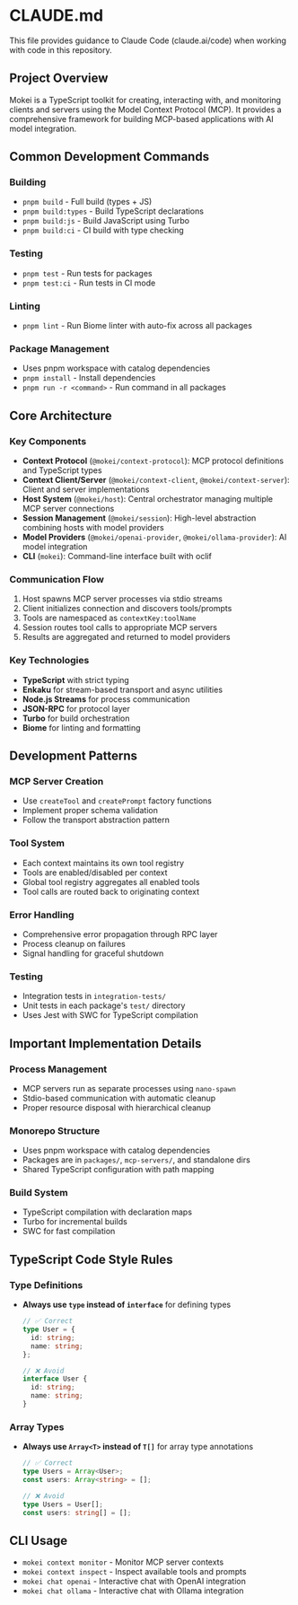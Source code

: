 # CLAUDE.md

This file provides guidance to Claude Code (claude.ai/code) when working with code in this repository.

## Project Overview

Mokei is a TypeScript toolkit for creating, interacting with, and monitoring clients and servers using the Model Context Protocol (MCP). It provides a comprehensive framework for building MCP-based applications with AI model integration.

## Common Development Commands

### Building
- `pnpm build` - Full build (types + JS)
- `pnpm build:types` - Build TypeScript declarations
- `pnpm build:js` - Build JavaScript using Turbo
- `pnpm build:ci` - CI build with type checking

### Testing
- `pnpm test` - Run tests for packages
- `pnpm test:ci` - Run tests in CI mode

### Linting
- `pnpm lint` - Run Biome linter with auto-fix across all packages

### Package Management
- Uses pnpm workspace with catalog dependencies
- `pnpm install` - Install dependencies
- `pnpm run -r <command>` - Run command in all packages

## Core Architecture

### Key Components
- **Context Protocol** (`@mokei/context-protocol`): MCP protocol definitions and TypeScript types
- **Context Client/Server** (`@mokei/context-client`, `@mokei/context-server`): Client and server implementations
- **Host System** (`@mokei/host`): Central orchestrator managing multiple MCP server connections
- **Session Management** (`@mokei/session`): High-level abstraction combining hosts with model providers
- **Model Providers** (`@mokei/openai-provider`, `@mokei/ollama-provider`): AI model integration
- **CLI** (`mokei`): Command-line interface built with oclif

### Communication Flow
1. Host spawns MCP server processes via stdio streams
2. Client initializes connection and discovers tools/prompts
3. Tools are namespaced as `contextKey:toolName`
4. Session routes tool calls to appropriate MCP servers
5. Results are aggregated and returned to model providers

### Key Technologies
- **TypeScript** with strict typing
- **Enkaku** for stream-based transport and async utilities
- **Node.js Streams** for process communication
- **JSON-RPC** for protocol layer
- **Turbo** for build orchestration
- **Biome** for linting and formatting

## Development Patterns

### MCP Server Creation
- Use `createTool` and `createPrompt` factory functions
- Implement proper schema validation
- Follow the transport abstraction pattern

### Tool System
- Each context maintains its own tool registry
- Tools are enabled/disabled per context
- Global tool registry aggregates all enabled tools
- Tool calls are routed back to originating context

### Error Handling
- Comprehensive error propagation through RPC layer
- Process cleanup on failures
- Signal handling for graceful shutdown

### Testing
- Integration tests in `integration-tests/`
- Unit tests in each package's `test/` directory
- Uses Jest with SWC for TypeScript compilation

## Important Implementation Details

### Process Management
- MCP servers run as separate processes using `nano-spawn`
- Stdio-based communication with automatic cleanup
- Proper resource disposal with hierarchical cleanup

### Monorepo Structure
- Uses pnpm workspace with catalog dependencies
- Packages are in `packages/`, `mcp-servers/`, and standalone dirs
- Shared TypeScript configuration with path mapping

### Build System
- TypeScript compilation with declaration maps
- Turbo for incremental builds
- SWC for fast compilation

## TypeScript Code Style Rules

### Type Definitions
- **Always use `type` instead of `interface`** for defining types
  ```typescript
  // ✅ Correct
  type User = {
    id: string;
    name: string;
  };
  
  // ❌ Avoid
  interface User {
    id: string;
    name: string;
  }
  ```

### Array Types
- **Always use `Array<T>` instead of `T[]`** for array type annotations
  ```typescript
  // ✅ Correct
  type Users = Array<User>;
  const users: Array<string> = [];
  
  // ❌ Avoid
  type Users = User[];
  const users: string[] = [];
  ```

## CLI Usage
- `mokei context monitor` - Monitor MCP server contexts
- `mokei context inspect` - Inspect available tools and prompts
- `mokei chat openai` - Interactive chat with OpenAI integration
- `mokei chat ollama` - Interactive chat with Ollama integration